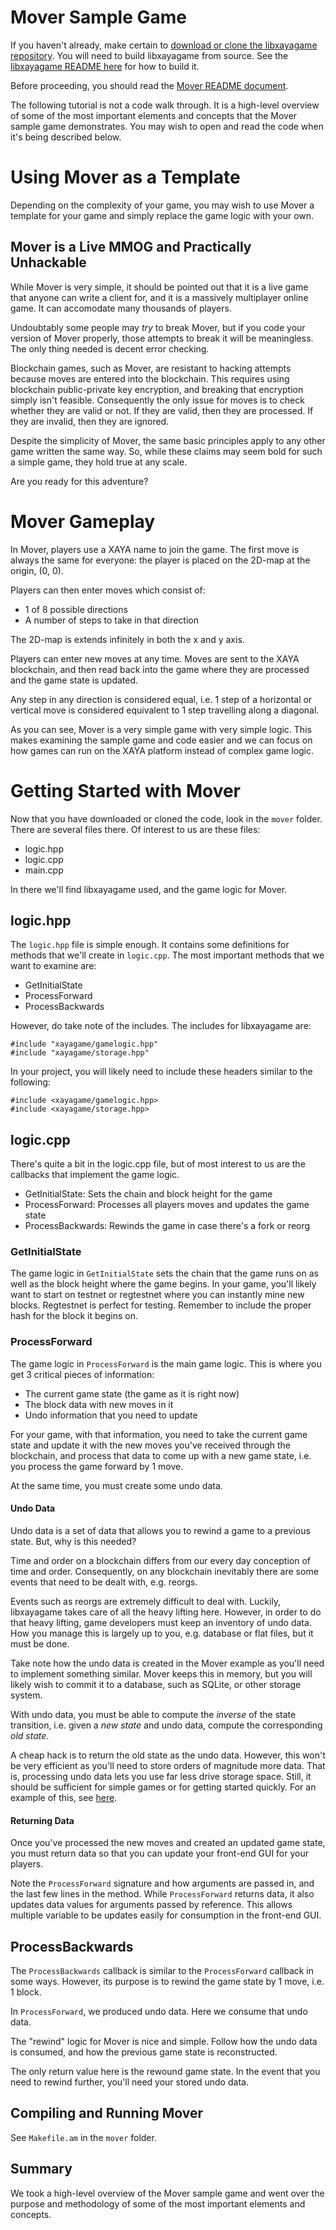 # Mover Sample Game

If you haven't already, make certain to [download or clone the libxayagame repository](https://github.com/xaya/libxayagame). You will need to build libxayagame from source. See the [libxayagame README here](https://github.com/xaya/libxayagame) for how to build it. 

Before proceeding, you should read the [Mover README document](https://github.com/xaya/libxayagame/blob/master/mover/README.md).

The following tutorial is not a code walk through. It is a high-level overview of some of the most important elements and concepts that the Mover sample game demonstrates. You may wish to open and read the code when it's being described below. 

# Using Mover as a Template

Depending on the complexity of your game, you may wish to use Mover a template for your game and simply replace the game logic with your own. 

## Mover is a Live MMOG and Practically Unhackable

While Mover is very simple, it should be pointed out that it is a live game that anyone can write a client for, and it is a massively multiplayer online game. It can accomodate many thousands of players. 

Undoubtably some people may _try_ to break Mover, but if you code your version of Mover properly, those attempts to break it will be meaningless. The only thing needed is decent error checking. 

Blockchain games, such as Mover, are resistant to hacking attempts because moves are entered into the blockchain. This requires using blockchain public-private key encryption, and breaking that encryption simply isn't feasible. Consequently the only issue for moves is to check whether they are valid or not. If they are valid, then they are processed. If they are invalid, then they are ignored. 

Despite the simplicity of Mover, the same basic principles apply to any other game written the same way. So, while these claims may seem bold for such a simple game, they hold true at any scale. 

Are you ready for this adventure?

# Mover Gameplay

In Mover, players use a XAYA name to join the game. The first move is always the same for everyone: the player is placed on the 2D-map at the origin, (0, 0). 

Players can then enter moves which consist of:

- 1 of 8 possible directions
- A number of steps to take in that direction

The 2D-map is extends infinitely in both the x and y axis.

Players can enter new moves at any time. Moves are sent to the XAYA blockchain, and then read back into the game where they are processed and the game state is updated. 

Any step in any direction is considered equal, i.e. 1 step of a horizontal or vertical move is considered equivalent to 1 step travelling along a diagonal. 

As you can see, Mover is a very simple game with very simple logic. This makes examining the sample game and code easier and we can focus on how games can run on the XAYA platform instead of complex game logic.

# Getting Started with Mover

Now that you have downloaded or cloned the code, look in the `mover` folder. There are several files there. Of interest to us are these files:

- logic.hpp
- logic.cpp
- main.cpp

In there we'll find libxayagame used, and the game logic for Mover.

## logic.hpp

The `logic.hpp` file is simple enough. It contains some definitions for methods that we'll create in `logic.cpp`. The most important methods that we want to examine are:

- GetInitialState 
- ProcessForward 
- ProcessBackwards 

However, do take note of the includes. The includes for libxayagame are:

	#include "xayagame/gamelogic.hpp"
	#include "xayagame/storage.hpp"

In your project, you will likely need to include these headers similar to the following:

	#include <xayagame/gamelogic.hpp>
	#include <xayagame/storage.hpp>

## logic.cpp

There's quite a bit in the logic.cpp file, but of most interest to us are the callbacks that implement the game logic.

- GetInitialState: Sets the chain and block height for the game
- ProcessForward: Processes all players moves and updates the game state
- ProcessBackwards: Rewinds the game in case there's a fork or reorg

### GetInitialState

The game logic in `GetInitialState` sets the chain that the game runs on as well as the block height where the game begins. In your game, you'll likely want to start on testnet or regtestnet where you can instantly mine new blocks. Regtestnet is perfect for testing. Remember to include the proper hash for the block it begins on. 

### ProcessForward

The game logic in `ProcessForward` is the main game logic. This is where you get 3 critical pieces of information:

- The current game state (the game as it is right now)
- The block data with new moves in it 
- Undo information that you need to update

For your game, with that information, you need to take the current game state and update it with the new moves you've received through the blockchain, and process that data to come up with a new game state, i.e. you process the game forward by 1 move.

At the same time, you must create some undo data.

#### Undo Data

Undo data is a set of data that allows you to rewind a game to a previous state. But, why is this needed? 

Time and order on a blockchain differs from our every day conception of time and order. Consequently, on any blockchain inevitably there are some events that need to be dealt with, e.g. reorgs. 

Events such as reorgs are extremely difficult to deal with. Luckily, libxayagame takes care of all the heavy lifting here. However, in order to do that heavy lifting, game developers must keep an inventory of undo data. How you manage this is largely up to you, e.g. database or flat files, but it must be done. 

Take note how the undo data is created in the Mover example as you'll need to implement something similar. Mover keeps this in memory, but you will likely wish to commit it to a database, such as SQLite, or other storage system. 

With undo data, you must be able to compute the *inverse* of the state transition, i.e. given a *new state* and undo data, compute the corresponding *old state*. 

A cheap hack is to return the old state as the undo data. However, this won't be very efficient as you'll need to store orders of magnitude more data. That is, processing undo data lets you use far less drive storage space. Still, it should be sufficient for simple games or for getting started quickly. For an example of this, see [here](https://github.com/xaya/libxayagame/blob/6d14d5331c000a156eaefbc1bf1f2eaddafd181a/xayagame/gamelogic.cpp#L52). 

#### Returning Data

Once you've processed the new moves and created an updated game state, you must return data so that you can update your front-end GUI for your players. 

Note the `ProcessForward` signature and how arguments are passed in, and the last few lines in the method. While `ProcessForward` returns data, it also updates data values for arguments passed by reference. This allows multiple variable to be updates easily for consumption in the front-end GUI. 

## ProcessBackwards

The `ProcessBackwards` callback is similar to the `ProcessForward` callback in some ways. However, its purpose is to rewind the game state by 1 move, i.e. 1 block.

In `ProcessForward`, we produced undo data. Here we consume that undo data. 

The "rewind" logic for Mover is nice and simple. Follow how the undo data is consumed, and how the previous game state is reconstructed. 

The only return value here is the rewound game state. In the event that you need to rewind further, you'll need your stored undo data. 

## Compiling and Running Mover

See `Makefile.am` in the `mover` folder.

## Summary

We took a high-level overview of the Mover sample game and went over the purpose and methodology of some of the most important elements and concepts. 





